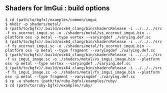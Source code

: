 ## Shaders for ImGui : build options ##

    $ cd (path/to/bgfx)/examples/common/imgui
    $ mkdir -p shaders/metal/
    $ (path/to/bgfx)/.build/osx64_clang/bin/shadercRelease -i ../../../src  -f vs_ocornut_imgui.sc -o ./shaders/metal/vs_ocornut_imgui.bin --platform osx -p metal --type vertex --varyingdef ./varying.def.sc
    $ (path/to/bgfx)/.build/osx64_clang/bin/shadercRelease -i ../../../src  -f fs_ocornut_imgui.sc -o ./shaders/metal/fs_ocornut_imgui.bin --platform osx -p metal --type fragment --varyingdef ./varying.def.sc
    $ (path/to/bgfx)/.build/osx64_clang/bin/shadercRelease -i ../../../src  -f vs_imgui_image.sc -o ./shaders/metal/vs_imgui_image.bin --platform osx -p metal --type vertex --varyingdef ./varying.def.sc
    $ (path/to/bgfx)/.build/osx64_clang/bin/shadercRelease -i ../../../src  -f fs_imgui_image.sc -o ./shaders/metal/fs_imgui_image.bin --platform osx -p metal --type fragment --varyingdef ./varying.def.sc
    $ cp -a shaders (path/to/ruby-bgfx)/examples/ruby/
    $ cd (path/to/ruby-bgfx)/examples/ruby/
